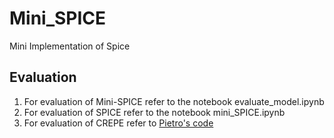 # Mini_SPICE
Mini Implementation of Spice


## Evaluation
1. For evaluation of Mini-SPICE refer to the notebook evaluate_model.ipynb
2. For evaluation of SPICE refer to the notebook mini_SPICE.ipynb
3. For evaluation of CREPE refer to [Pietro's code]([https://www.openai.com](https://github.com/pf-mpa/FAU-Music-Processing-Internship/blob/pietro/crepe_eval.py)https://github.com/pf-mpa/FAU-Music-Processing-Internship/blob/pietro/crepe_eval.py)
